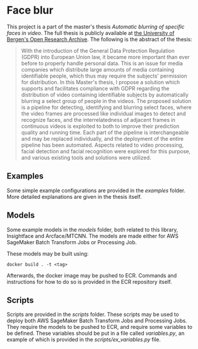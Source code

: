 # Face blur

This project is a part of the master's thesis *Automatic blurring of specific faces in video*. The full thesis is publicly available at [the University of Bergen's Open Research Archive](https://bora.uib.no/bora-xmlui/handle/11250/3013662). The following is the abstract of the thesis:

> With the introduction of the General Data Protection Regulation (GDPR) into European Union law, it became more important than ever before to properly handle personal data. This is an issue for media companies which distribute large amounts of media containing identifiable people, which thus may require the subjects' permission for distribution. In this Master's thesis, I propose a solution which supports and facilitates compliance with GDPR regarding the distribution of video containing identifiable subjects by automatically blurring a select group of people in the videos. The proposed solution is a pipeline for detecting, identifying and blurring select faces, where the video frames are processed like individual images to detect and recognize faces, and the interrelatedness of adjacent frames in continuous videos is exploited to both to improve their prediction quality and running time. Each part of the pipeline is interchangeable and may be replaced individually, and the deployment of the entire pipeline has been automated. Aspects related to video processing, facial detection and facial recognition were explored for this purpose, and various existing tools and solutions were utilized.

## Examples
Some simple example configurations are provided in the *examples* folder. More detailed explanations are given in the thesis itself.

## Models
Some example models in the *models* folder, both related to this library, Insightface and Arcface/MTCNN. The models are made either for AWS SageMaker Batch Transform Jobs or Processing Job.

These models may be built using:
```
docker build . -t <tag>
```

Afterwards, the docker image may be pushed to ECR. Commands and instructions for how to do so is provided in the ECR repository itself.



## Scripts
Scripts are provided in the *scripts* folder. These scripts may be used to deploy both AWS SageMaker Batch Transform Jobs and Processing Jobs. They require the models to be pushed to ECR, and require some variables to be defined. These variables should be put in a file called *variables.py*, an example of which is provided in the *scripts/ex_variables.py* file.

